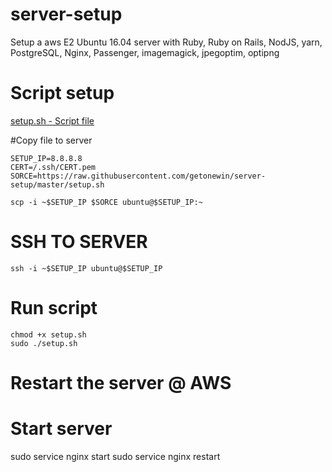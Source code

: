 # server-setup
Setup a aws E2 Ubuntu 16.04 server with
Ruby, Ruby on Rails, NodJS, yarn, PostgreSQL,
Nginx, Passenger, imagemagick, jpegoptim, optipng

# Script setup
[setup.sh - Script file](setup.sh)

#Copy file to server
```
SETUP_IP=8.8.8.8
CERT=/.ssh/CERT.pem
SORCE=https://raw.githubusercontent.com/getonewin/server-setup/master/setup.sh
```

```
scp -i ~$SETUP_IP $SORCE ubuntu@$SETUP_IP:~
```

# SSH TO SERVER
```
ssh -i ~$SETUP_IP ubuntu@$SETUP_IP
```

# Run script
```
chmod +x setup.sh
sudo ./setup.sh
```

# Restart the server @ AWS

# Start server
sudo service nginx start
sudo service nginx restart